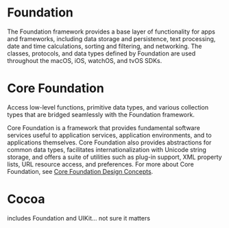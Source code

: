 # Foundation

The Foundation framework provides a base layer of functionality for apps and frameworks, including data storage and persistence, text processing, date and time calculations, sorting and filtering, and networking. The classes, protocols, and data types defined by Foundation are used throughout the macOS, iOS, watchOS, and tvOS SDKs.


# Core Foundation

Access low-level functions, primitive data types, and various collection types that are bridged seamlessly with the Foundation framework.

Core Foundation is a framework that provides fundamental software services useful to application services, application environments, and to applications themselves. Core Foundation also provides abstractions for common data types, facilitates internationalization with Unicode string storage, and offers a suite of utilities such as plug-in support, XML property lists, URL resource access, and preferences.
For more about Core Foundation, see [Core Foundation Design Concepts](https://developer.apple.com/library/content/documentation/CoreFoundation/Conceptual/CFDesignConcepts/CFDesignConcepts.html#//apple_ref/doc/uid/10000122i).

# Cocoa

includes Foundation and UIKit... not sure it matters
